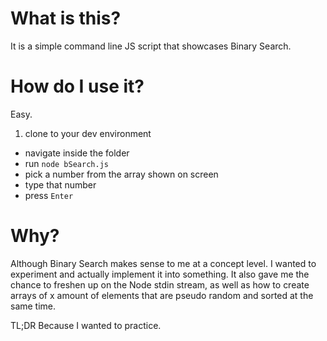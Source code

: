 # What is this?
It is a simple command line JS script that showcases Binary Search.

# How do I use it?
Easy.
1. clone to your dev environment
- navigate inside the folder
- run `node bSearch.js`
- pick a number from the array shown on screen
- type that number
- press `Enter`

# Why?

Although Binary Search makes sense to me at a concept level. I wanted to experiment and actually implement it into something. It also gave me the chance to freshen up on the Node stdin stream, as well as how to create arrays of x amount of elements that are pseudo random and sorted at the same time.

TL;DR Because I wanted to practice.
